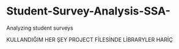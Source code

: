 # Student-Survey-Analysis-SSA-
Analyzing student surveys

KULLANDIĞIM HER ŞEY PROJECT FİLESİNDE LİBRARYLER HARİÇ
